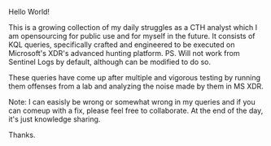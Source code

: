 Hello World!

This is a growing collection of my daily struggles as a CTH analyst which I am opensourcing for public use and for myself in the future.
It consists of KQL queries, specifically crafted and engineered to be executed on Microsoft's XDR's advanced hunting platform. PS. Will not work from Sentinel Logs by default, although can be modified to do so.

These queries have come up after multiple and vigorous testing by running them offenses from a lab and analyzing the noise made by them in MS XDR.

Note: I can easisly be wrong or somewhat wrong in my queries and if you can comeup with a fix, please feel free to collaborate. At the end of the day, it's just knowledge sharing.

Thanks.
